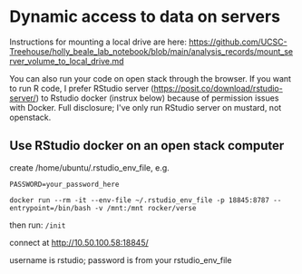 # Dynamic access to data on servers

Instructions for mounting a local drive are here: https://github.com/UCSC-Treehouse/holly_beale_lab_notebook/blob/main/analysis_records/mount_server_volume_to_local_drive.md

You can also run your code on open stack through the browser. If you want to run R code, I prefer RStudio server (https://posit.co/download/rstudio-server/) to Rstudio docker (instrux below) because of permission issues with Docker. Full disclosure; I've only run RStudio server on mustard, not openstack.


## Use RStudio docker on an open stack computer

create /home/ubuntu/.rstudio_env_file, e.g. 
```
PASSWORD=your_password_here
```

```
docker run --rm -it --env-file ~/.rstudio_env_file -p 18845:8787 --entrypoint=/bin/bash -v /mnt:/mnt rocker/verse
```

then run:
`/init`

connect at
http://10.50.100.58:18845/

username is rstudio; password is from your rstudio_env_file
